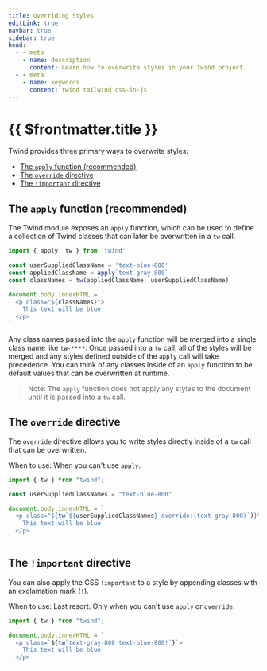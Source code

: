 ```yaml
---
title: Overriding Styles
editLink: true
navbar: true
sidebar: true
head:
  - - meta
    - name: description
      content: Learn how to overwrite styles in your Twind project.
  - - meta
    - name: keywords
      content: twind tailwind css-in-js
---
```


# {{ $frontmatter.title }}

Twind provides three primary ways to overwrite styles:

- [The `apply` function (recommended)](#the-apply-function-recommended)
- [The `override` directive](#the-override-directive)
- [The `!important` directive](#the-important-directive)

## The `apply` function (recommended)

The Twind module exposes an `apply` function, which can be used to define a collection of Twind classes that can later be overwritten in a `tw` call.

```js
import { apply, tw } from 'twind'

const userSuppliedClassName = 'text-blue-800'
const appliedClassName = apply`text-gray-800`
const classNames = tw(appliedClassName, userSuppliedClassName)

document.body.innerHTML = `
  <p class="${classNames}">
    This text will be blue
  </p>
`
```

Any class names passed into the `apply` function will be merged into a single class name like `tw-****`. Once passed into a `tw` call, all of the styles will be merged and any styles defined outside of the `apply` call will take precedence. You can think of any classes inside of an `apply` function to be default values that can be overwritten at runtime.

> Note: The `apply` function does not apply any styles to the document until it is passed into a `tw` call.

## The `override` directive

The `override` directive allows you to write styles directly inside of a `tw` call that can be overwritten.

When to use: When you can't use `apply`.

```js
import { tw } from "twind";

const userSuppliedClassNames = "text-blue-800"

document.body.innerHTML = `
  <p class="${tw`${userSuppliedClassNames} override:(text-gray-800)`)}">
    This text will be blue
  </p>
`
```

## The `!important` directive

You can also apply the CSS `!important` to a style by appending classes with an exclamation mark (`!`).

When to use: Last resort. Only when you can't use `apply` or `override`.

```js
import { tw } from "twind";

document.body.innerHTML = `
  <p class=`${tw`text-gray-800 text-blue-800!`}`>
    This text will be blue
  </p>
`
```
